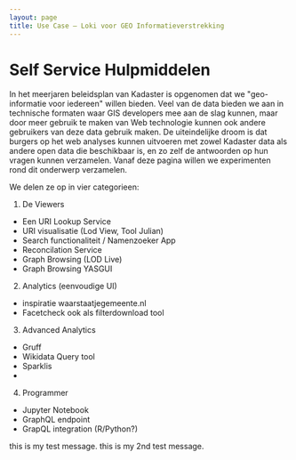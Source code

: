 ```yaml
---
layout: page
title: Use Case ― Loki voor GEO Informatieverstrekking
---
```


# Self Service Hulpmiddelen

In het meerjaren beleidsplan van Kadaster is opgenomen dat we "geo-informatie voor iedereen" willen bieden. Veel van de data bieden we aan in technische formaten waar GIS developers mee aan de slag kunnen, maar door meer gebruik te maken van Web technologie kunnen ook andere gebruikers van deze data gebruik maken.
De uiteindelijke droom is dat burgers op het web analyses kunnen uitvoeren met zowel Kadaster data als andere open data die beschikbaar is, en zo zelf de antwoorden op hun vragen kunnen verzamelen.
Vanaf deze pagina willen we experimenten rond dit onderwerp verzamelen.

We delen ze op in vier categorieen:

1. De Viewers
* Een URI Lookup Service
* URI visualisatie (Lod View, Tool Julian)
* Search functionaliteit / Namenzoeker App
* Reconcilation Service
* Graph Browsing (LOD Live)
* Graph Browsing YASGUI

2. Analytics (eenvoudige UI)
* inspiratie waarstaatjegemeente.nl
* Facetcheck ook als filterdownload tool


3. Advanced Analytics
* Gruff
* Wikidata Query tool
* Sparklis
* 

4. Programmer
* Jupyter Notebook
* GraphQL endpoint
* GrapQL integration (R/Python?)




this is my test message.
this is my 2nd test message.